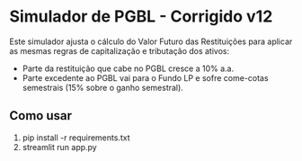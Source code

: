 
# Simulador de PGBL - Corrigido v12

Este simulador ajusta o cálculo do Valor Futuro das Restituições para aplicar as mesmas regras de capitalização e tributação dos ativos:
- Parte da restituição que cabe no PGBL cresce a 10% a.a.
- Parte excedente ao PGBL vai para o Fundo LP e sofre come-cotas semestrais (15% sobre o ganho semestral).

## Como usar

1. pip install -r requirements.txt
2. streamlit run app.py
